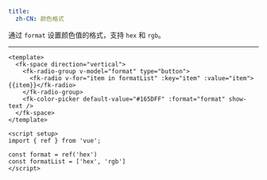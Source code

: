 ```yaml
title:
  zh-CN: 颜色格式
```

通过 `format` 设置颜色值的格式，支持 `hex` 和 `rgb`。

---

```vue  { "component": true } 
<template>
  <fk-space direction="vertical">
    <fk-radio-group v-model="format" type="button">
      <fk-radio v-for="item in formatList" :key="item" :value="item">{{item}}</fk-radio>
    </fk-radio-group>
    <fk-color-picker default-value="#165DFF" :format="format" show-text />
  </fk-space>
</template>

<script setup>
import { ref } from 'vue';

const format = ref('hex')
const formatList = ['hex', 'rgb']
</script>
```
